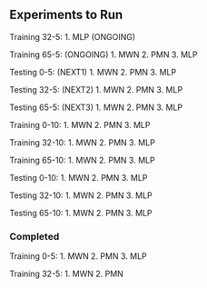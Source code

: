 ## Experiments to Run

Training 32-5:
    1. MLP (ONGOING)

Training 65-5: (ONGOING)
    1. MWN
    2. PMN
    3. MLP

Testing 0-5: (NEXT1)
    1. MWN
    2. PMN
    3. MLP

Testing 32-5: (NEXT2)
    1. MWN
    2. PMN
    3. MLP

Testing 65-5: (NEXT3)
    1. MWN
    2. PMN
    3. MLP

Training 0-10:
    1. MWN
    2. PMN
    3. MLP

Training 32-10:
    1. MWN
    2. PMN
    3. MLP

Training 65-10:
    1. MWN
    2. PMN
    3. MLP

Testing 0-10:
    1. MWN
    2. PMN
    3. MLP

Testing 32-10:
    1. MWN
    2. PMN
    3. MLP

Testing 65-10:
    1. MWN
    2. PMN
    3. MLP


### Completed
Training 0-5:
    1. MWN
    2. PMN
    3. MLP

Training 32-5:
    1. MWN
    2. PMN
